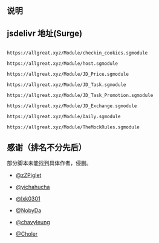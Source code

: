 ## 说明


## jsdelivr 地址(Surge)

```properties

https://allgreat.xyz/Module/checkin_cookies.sgmodule

https://allgreat.xyz/Module/host.sgmodule

https://allgreat.xyz/Module/JD_Price.sgmodule

https://allgreat.xyz/Module/JD_Task.sgmodule

https://allgreat.xyz/Module/JD_Task_Promotion.sgmodule

https://allgreat.xyz/Module/JD_Exchange.sgmodule

https://allgreat.xyz/Module/Daily.sgmodule

https://allgreat.xyz/Module/TheMockRules.sgmodule

```

## 感谢（排名不分先后）

部分脚本未能找到具体作者，侵删。

* [@zZPiglet](https://github.com/zZPiglet)

* [@yichahucha](https://github.com/yichahucha)

* [@lxk0301](https://github.com/lxk0301)

* [@NobyDa](https://github.com/NobyDa)

* [@chavyleung](https://github.com/chavyleung)

* [@Choler](https://github.com/Choler)

